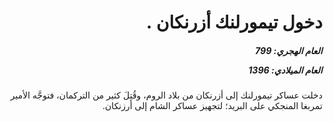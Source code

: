 <h1 dir="rtl">دخول تيمورلنك أزرنكان .</h1>

<h5 dir="rtl">العام الهجري:  799

العام الميلادي: 1396

</h5>

<p dir="rtl">دخلت عساكر تيمورلنك إلى أزرنكان من بلاد الروم، وقُتِلَ كثير من التركمان، فتوجَّه الأمير تمربغا المنجكي على البريد؛ لتجهيز عساكر الشام إلى أرزنكان.</p></br>
